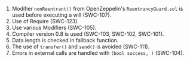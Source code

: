 1. Modifier `nonReentrant()` from OpenZeppelin's `ReentrancyGuard.sol` is used before executing a will (SWC-107). 
2. Use of Require (SWC-123). 
3. Use various Modifiers (SWC-105). 
4. Compiler version 0.8 is used (SWC-103, SWC-102, SWC-101).
5. Data length is checked in fallback function.
6. The use of `transfer()` and `send()` is avoided (SWC-111).
7. Errors in external calls are handled with `(bool success, )` (SWC-104).